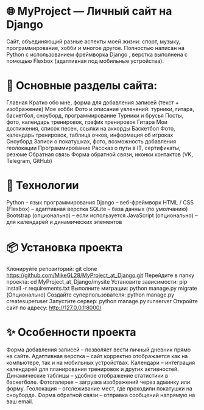 # 🌐 MyProject — Личный сайт на Django
Сайт, объединяющий разные аспекты моей жизни: спорт, музыку, программирование, хобби и многое другое.
Полностью написан на Python с использованием фреймворка Django , верстка выполнена с помощью Flexbox (адаптивная под мобильные устройства). 

# 🧩 Основные разделы сайта:
Главная
Кратко обо мне, форма для добавления записей (текст + изображение)
Мое хобби
Фото и описание увлечений: турники, гитара, баскетбол, сноуборд, программирование
Турники и брусья
Посты, фото, календарь тренировок, график тренировок
Гитара
Мои достижения, список песен, ссылки на аккорды
Баскетбол
Фото, календарь тренировок, таблица очков, информация об игроках
Сноуборд
Записи о покатушках, фото, возможность добавления геолокации
Программирование
Рассказ о пути в IT, сертификаты, резюме
Обратная связь
Форма обратной связи, иконки контактов (VK, Telegram, GitHub)


# 🎨 Технологии
Python – язык программирования
Django – веб-фреймворк
HTML / CSS (Flexbox) – адаптивная верстка
SQLite – база данных (по умолчанию)
Bootstrap (опционально) – если используется
JavaScript (опционально) – для календарей и динамических элементов

# 📦 Установка проекта
Клонируйте репозиторий:
git clone https://github.com/MikeGL28/MyProject_at_Django.git 
Перейдите в папку проекта:
cd MyProject_at_Django/mysite
Установите зависимости:
pip install -r requirements.txt
Выполните миграции:
python manage.py migrate
(Опционально) Создайте суперпользователя:
python manage.py createsuperuser
Запустите сервер:
python manage.py runserver
Откройте сайт по адресу: http://127.0.0.1:8000/

# ✨ Особенности проекта
Форма добавления записей – позволяет вести личный дневник прямо на сайте.
Адаптивная верстка – сайт корректно отображается как на компьютере, так и на мобильных устройствах.
Календари – интеграция календарей для планирования тренировок и других активностей.
Динамические таблицы – удобное отображение статистики в баскетболе.
Фотогалерея – загрузка изображений через админку или форму.
Геолокация – отслеживание мест, где проходили покатушки на сноуборде.
Форма обратной связи – отправка сообщений напрямую на ваш email.

